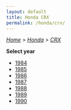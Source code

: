 ```yaml
---
layout: default
title: Honda CRX
permalink: /honda/crx/
---
```

[*Home*](/) > [*Honda*](/honda/) > [*CRX*](/honda/crx/)

**Select year**

- [1984](/honda/crx/1984/)
- [1985](/honda/crx/1985/)
- [1986](/honda/crx/1986/)
- [1987](/honda/crx/1987/)
- [1988](/honda/crx/1988/)
- [1989](/honda/crx/1989/)
- [1990](/honda/crx/1990/)